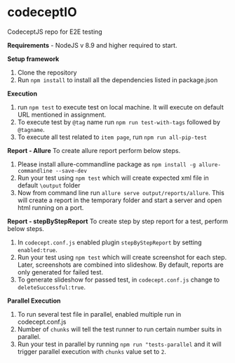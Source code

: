 # codeceptIO
CodeceptJS repo for E2E testing 

**Requirements** - NodeJS v 8.9 and higher required to start.

**Setup framework**
1. Clone the repository 
2. Run `npm install` to install all the dependencies listed in package.json

**Execution**
1. run `npm test` to execute test on local machine. It will execute on default URL mentioned in assignment. 
2. To execute test by `@tag` name run `npm run test-with-tags` followed by `@tagname`.
3. To execute all test related to `item page`, run `npm run all-pip-test`

**Report - Allure** 
To create allure report perform below steps. 
1. Please install allure-commandline package as `npm install -g allure-commandline --save-dev`
2. Run your test using `npm test` which will create expected xml file in default `\output` folder
3. Now from command line run `allure serve output/reports/allure`. This will create a report in the temporary folder and start a server and open html running on a port. 

**Report - stepByStepReport**
To create step by step report for a test, perform below steps. 
1. In `codecept.conf.js` enabled plugin `stepByStepReport` by setting `enabled:true`. 
2. Run your test using `npm test` which will create screenshot for each step. Later, screenshots are 
combined into slideshow. By default, reports are only generated for failed test. 
3. To generate slideshow for passed test, in `codecept.conf.js` change to `deleteSuccessful:true`.

**Parallel Execution**
1. To run several test file in parallel, enabled multiple run in codecept.conf.js
2. Number of `chunks` will tell the test runner to run certain number suits in parallel. 
3. Run your test in parallel by running `npm run "tests-parallel` and it will trigger parallel execution with `chunks` value set to `2`.


